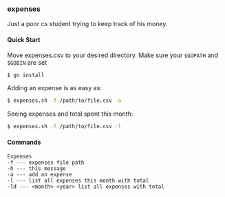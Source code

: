 ### expenses
Just a poor cs student trying to keep track of his money.

#### Quick Start
Move expenses.csv to your desired directory. Make sure your `$GOPATH` and `$GOBIN` are set
```bash
$ go install
```
Adding an expense is as easy as:
```bash
$ expenses.sh -f /path/to/file.csv -a
```
Seeing expenses and total spent this month:
```bash
$ expenses.sh -f /path/to/file.csv -l
```
<!--Seeing expenses and total spent for specific month and year:
```bash
# Example: August 2023
$ expenses.sh -ld 8 2023
```-->

#### Commands
```text
Expenses
-f --- expenses file path
-h --- this message
-a --- add an expense
-l --- list all expenses this month with total
-ld --- <month> <year> list all expenses with total
```
